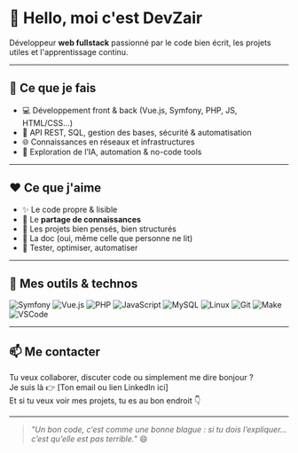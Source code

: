 # 👋 Hello, moi c'est DevZair

Développeur **web fullstack** passionné par le code bien écrit, les projets utiles et l'apprentissage continu.

---

## 🚀 Ce que je fais

- 💻 Développement front & back (Vue.js, Symfony, PHP, JS, HTML/CSS…)
- 🔧 API REST, SQL, gestion des bases, sécurité & automatisation
- 🌐 Connaissances en réseaux et infrastructures
- 🧠 Exploration de l’IA, automation & no-code tools

---

## ❤️ Ce que j'aime

- ✨ Le code propre & lisible
- 🤝 Le **partage de connaissances**
- 🧩 Les projets bien pensés, bien structurés
- 📖 La doc (oui, même celle que personne ne lit)
- 🧪 Tester, optimiser, automatiser

---

## 🔧 Mes outils & technos

![Symfony](https://img.shields.io/badge/-Symfony-000?style=flat&logo=symfony&logoColor=white)
![Vue.js](https://img.shields.io/badge/-Vue.js-42b883?style=flat&logo=vue.js&logoColor=white)
![PHP](https://img.shields.io/badge/-PHP-777bb3?style=flat&logo=php&logoColor=white)
![JavaScript](https://img.shields.io/badge/-JavaScript-f7df1e?style=flat&logo=javascript&logoColor=black)
![MySQL](https://img.shields.io/badge/-MySQL-00758f?style=flat&logo=mysql&logoColor=white)
![Linux](https://img.shields.io/badge/-Linux-fcc624?style=flat&logo=linux&logoColor=black)
![Git](https://img.shields.io/badge/-Git-f05032?style=flat&logo=git&logoColor=white)
![Make](https://img.shields.io/badge/-Make-000000?style=flat&logo=make&logoColor=white)
![VSCode](https://img.shields.io/badge/-VSCode-007ACC?style=flat&logo=visual-studio-code&logoColor=white)

---

## 📫 Me contacter

Tu veux collaborer, discuter code ou simplement me dire bonjour ?  
Je suis là 👉 [Ton email ou lien LinkedIn ici]  
Et si tu veux voir mes projets, tu es au bon endroit 👇

---

> _"Un bon code, c’est comme une bonne blague : si tu dois l’expliquer… c’est qu’elle est pas terrible."_ 😄

